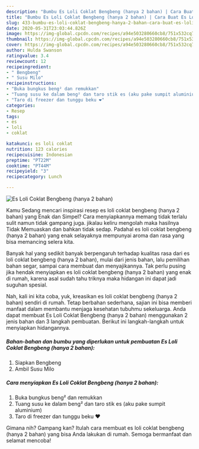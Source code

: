 ```yaml
---
description: "Bumbu Es Loli Coklat Bengbeng (hanya 2 bahan) | Cara Buat Es Loli Coklat Bengbeng (hanya 2 bahan) Yang Enak Dan Mudah"
title: "Bumbu Es Loli Coklat Bengbeng (hanya 2 bahan) | Cara Buat Es Loli Coklat Bengbeng (hanya 2 bahan) Yang Enak Dan Mudah"
slug: 433-bumbu-es-loli-coklat-bengbeng-hanya-2-bahan-cara-buat-es-loli-coklat-bengbeng-hanya-2-bahan-yang-enak-dan-mudah
date: 2020-05-31T23:03:44.826Z
image: https://img-global.cpcdn.com/recipes/a94e503280660cb8/751x532cq70/es-loli-coklat-bengbeng-hanya-2-bahan-foto-resep-utama.jpg
thumbnail: https://img-global.cpcdn.com/recipes/a94e503280660cb8/751x532cq70/es-loli-coklat-bengbeng-hanya-2-bahan-foto-resep-utama.jpg
cover: https://img-global.cpcdn.com/recipes/a94e503280660cb8/751x532cq70/es-loli-coklat-bengbeng-hanya-2-bahan-foto-resep-utama.jpg
author: Hulda Swanson
ratingvalue: 3.4
reviewcount: 12
recipeingredient:
- " Bengbeng"
- " Susu Milo"
recipeinstructions:
- "Buka bungkus beng² dan remukkan"
- "Tuang susu ke dalam beng² dan taro stik es (aku pake sumpit aluminium)"
- "Taro di freezer dan tunggu beku ❤"
categories:
- Resep
tags:
- es
- loli
- coklat

katakunci: es loli coklat 
nutrition: 123 calories
recipecuisine: Indonesian
preptime: "PT22M"
cooktime: "PT44M"
recipeyield: "3"
recipecategory: Lunch

---
```



![Es Loli Coklat Bengbeng (hanya 2 bahan)](https://img-global.cpcdn.com/recipes/a94e503280660cb8/751x532cq70/es-loli-coklat-bengbeng-hanya-2-bahan-foto-resep-utama.jpg)

Kamu Sedang mencari inspirasi resep es loli coklat bengbeng (hanya 2 bahan) yang Enak dan Simpel? Cara menyiapkannya memang tidak terlalu sulit namun tidak gampang juga. jikalau keliru mengolah maka hasilnya Tidak Memuaskan dan bahkan tidak sedap. Padahal es loli coklat bengbeng (hanya 2 bahan) yang enak selayaknya mempunyai aroma dan rasa yang bisa memancing selera kita.

Banyak hal yang sedikit banyak berpengaruh terhadap kualitas rasa dari es loli coklat bengbeng (hanya 2 bahan), mulai dari jenis bahan, lalu pemilihan bahan segar, sampai cara membuat dan menyajikannya. Tak perlu pusing jika hendak menyiapkan es loli coklat bengbeng (hanya 2 bahan) yang enak di rumah, karena asal sudah tahu triknya maka hidangan ini dapat jadi suguhan spesial.




Nah, kali ini kita coba, yuk, kreasikan es loli coklat bengbeng (hanya 2 bahan) sendiri di rumah. Tetap berbahan sederhana, sajian ini bisa memberi manfaat dalam membantu menjaga kesehatan tubuhmu sekeluarga. Anda dapat membuat Es Loli Coklat Bengbeng (hanya 2 bahan) menggunakan 2 jenis bahan dan 3 langkah pembuatan. Berikut ini langkah-langkah untuk menyiapkan hidangannya.

<!--inarticleads1-->

##### Bahan-bahan dan bumbu yang diperlukan untuk pembuatan Es Loli Coklat Bengbeng (hanya 2 bahan):

1. Siapkan  Bengbeng
1. Ambil  Susu Milo




<!--inarticleads2-->

##### Cara menyiapkan Es Loli Coklat Bengbeng (hanya 2 bahan):

1. Buka bungkus beng² dan remukkan
1. Tuang susu ke dalam beng² dan taro stik es (aku pake sumpit aluminium)
1. Taro di freezer dan tunggu beku ❤




Gimana nih? Gampang kan? Itulah cara membuat es loli coklat bengbeng (hanya 2 bahan) yang bisa Anda lakukan di rumah. Semoga bermanfaat dan selamat mencoba!
